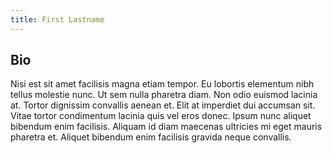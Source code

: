 ```yaml
---
title: First Lastname
---
```


## Bio

Nisi est sit amet facilisis magna etiam tempor. Eu lobortis elementum nibh tellus molestie nunc. Ut sem nulla pharetra diam. Non odio euismod lacinia at. Tortor dignissim convallis aenean et. Elit at imperdiet dui accumsan sit. Vitae tortor condimentum lacinia quis vel eros donec. Ipsum nunc aliquet bibendum enim facilisis. Aliquam id diam maecenas ultricies mi eget mauris pharetra et. Aliquet bibendum enim facilisis gravida neque convallis.
